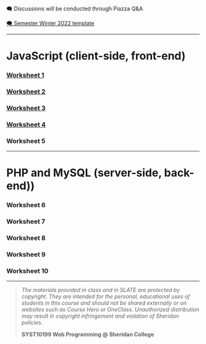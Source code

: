 🗨️ Discussions will be conducted through Piazza Q&A

[🗨️ Semester Winter 2022 template](projects/home2021/index_public.html)

---

# JavaScript (client-side, front-end)

### [Worksheet 1](worksheets/set01.md)

### [Worksheet 2](worksheets/set02.md)

### [Worksheet 3](worksheets/set03.md)

### [Worksheet 4](worksheets/set04.md)

### Worksheet 5

---

# PHP and MySQL (server-side, back-end))

### Worksheet 6

### Worksheet 7

### Worksheet 8

### Worksheet 9

### Worksheet 10

   
---
> *The materials provided in class and in SLATE are protected by copyright. They are intended for the personal, educational uses of students in this course and should not be shared externally or on websites such as Course Hero or OneClass. Unauthorized distribution may result in copyright infringement and violation of Sheridan policies.*
> 
> **SYST10199 Web Programming @ Sheridan College**


